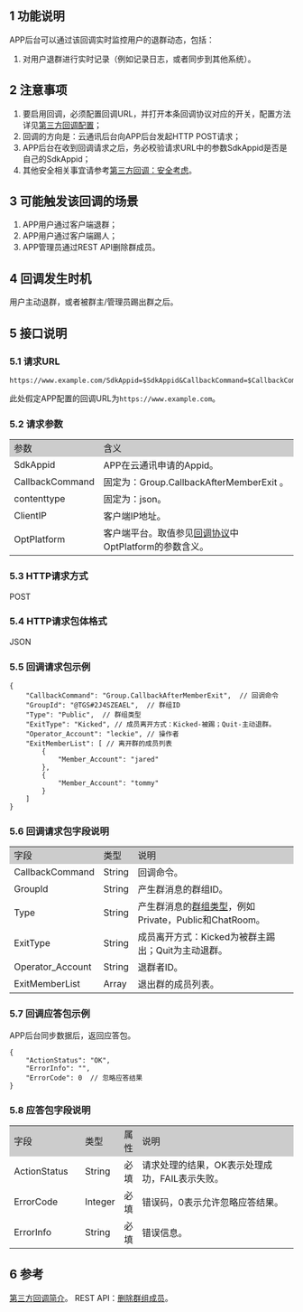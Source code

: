 ## 1 功能说明 

APP后台可以通过该回调实时监控用户的退群动态，包括： 
1. 对用户退群进行实时记录（例如记录日志，或者同步到其他系统）。 

## 2 注意事项 

1. 要启用回调，必须配置回调URL，并打开本条回调协议对应的开关，配置方法详见[第三方回调配置](/doc/product/269/第三方回调简介#6-.E5.9B.9E.E8.B0.83.E9.85.8D.E7.BD.AE)；
2. 回调的方向是：云通讯后台向APP后台发起HTTP POST请求；
3. APP后台在收到回调请求之后，务必校验请求URL中的参数SdkAppid是否是自己的SdkAppid；
4. 其他安全相关事宜请参考[第三方回调：安全考虑](/doc/product/269/第三方回调简介#4-.E5.AE.89.E5.85.A8.E8.80.83.E8.99.91)。
 
## 3 可能触发该回调的场景 

1. APP用户通过客户端退群；
2. APP用户通过客户端踢人；
3. APP管理员通过REST API删除群成员。 
 
## 4 回调发生时机 

用户主动退群，或者被群主/管理员踢出群之后。 

## 5 接口说明 

### 5.1 请求URL 
```
https://www.example.com/SdkAppid=$SdkAppid&CallbackCommand=$CallbackCommand&contenttype=json&ClientIP=$ClientIP&OptPlatform=$OptPlatform
```
此处假定APP配置的回调URL为`https://www.example.com`。 

### 5.2 请求参数 

<table style="width:100%;" >
		<tbody>
			<tr>
				<td style="width:25%;background-color:#CCCCCC;">
					参数<br />
				</td>
				<td style="background-color:#CCCCCC;">
					含义<br />
				</td>
			</tr>
			<tr>
				<td>
					SdkAppid<br />
				</td>
				<td>
					APP在云通讯申请的Appid。
				</td>
			</tr>
			<tr>
				<td>
					CallbackCommand<br />
				</td>
				<td>
					固定为：Group.CallbackAfterMemberExit 。<br />
				</td>
			</tr>
			<tr>
				<td>
					contenttype<br />
				</td>
				<td>
					固定为：json。<br />
				</td>
			</tr>
			<tr>
				<td>
					ClientIP<br />
				</td>
				<td>
					客户端IP地址。<br />
				</td>
			</tr>
			<tr>
				<td>
					OptPlatform<br />
				</td>
				<td>
				  客户端平台。取值参见<a href="/doc/product/269/第三方回调简介#3-.E5.9B.9E.E8.B0.83.E5.8D.8F.E8.AE.AE">回调协议</a>中OptPlatform的参数含义。
				</td>
			</tr>
		</tbody>
	</table>

### 5.3 HTTP请求方式 

POST 

### 5.4 HTTP请求包体格式 

JSON 

### 5.5 回调请求包示例 

```
{
    "CallbackCommand": "Group.CallbackAfterMemberExit",  // 回调命令
    "GroupId": "@TGS#2J4SZEAEL",  // 群组ID
    "Type": "Public",  // 群组类型
    "ExitType": "Kicked", // 成员离开方式：Kicked-被踢；Quit-主动退群。
    "Operator_Account": "leckie", // 操作者
    "ExitMemberList": [ // 离开群的成员列表
        {
            "Member_Account": "jared"
        },
        {
            "Member_Account": "tommy"
        }
    ]
}
```

### 5.6 回调请求包字段说明 

<table style="width:100%;" >
		<tbody>
			<tr>
				<td style="width:25%;background-color:#CCCCCC;">
					字段
				</td>
				<td style="width:5%;background-color:#CCCCCC;">
					类型
				</td>
				<td style="background-color:#CCCCCC;">
					说明
				</td>
			</tr>
			<tr>
				<td>
					CallbackCommand<br />
				</td>
				<td>
					String
				</td>
				<td>
					回调命令。<br />
				</td>
			</tr>
			<tr>
				<td>
					GroupId<br />
				</td>
				<td>
					String
				</td>
				<td>
					产生群消息的群组ID。
				</td>
			</tr>
			<tr>
				<td>
					Type<br />
				</td>
				<td>
					String
				</td>
				<td>
					产生群消息的<a href="/doc/product/269/%E7%BE%A4%E7%BB%84%E7%B3%BB%E7%BB%9F#2-.E7.BE.A4.E7.BB.84.E5.BD.A2.E6.80.81.E4.BB.8B.E7.BB.8D">群组类型</a>，例如Private，Public和ChatRoom。
				</td>
			</tr>
			<tr>
				<td>
					ExitType
				</td>
				<td>
					String
				</td>
				<td>
					成员离开方式：Kicked为被群主踢出；Quit为主动退群。
				</td>
			</tr>
			<tr>
				<td>
					Operator_Account
				</td>
				<td>
					String
				</td>
				<td>
					退群者ID。
				</td>
			</tr>
			<tr>
				<td>
					ExitMemberList<br />
				</td>
				<td>
					Array
				</td>
				<td>
					退出群的成员列表。
				</td>
			</tr>
		</tbody>
	</table>

### 5.7 回调应答包示例
 
APP后台同步数据后，返回应答包。 

```
{
    "ActionStatus": "OK",
    "ErrorInfo": "",
    "ErrorCode": 0  // 忽略应答结果
}
```

### 5.8 应答包字段说明 

<table style="width:100%;" >
		<tbody>
			<tr>
				<td style="width:25%;background-color:#CCCCCC;">
					字段
				</td>
				<td style="width:5%;background-color:#CCCCCC;">
					类型
				</td>
				<td style="width:5%;background-color:#CCCCCC;">
					属性
				</td>
				<td style="background-color:#CCCCCC;">
					说明
				</td>
			</tr>
			<tr>
				<td>
					ActionStatus<br />
				</td>
				<td>
					String
				</td>
				<td>
					必填
				</td>
				<td>
					请求处理的结果，OK表示处理成功，FAIL表示失败。
				</td>
			</tr>
			<tr>
				<td>
					ErrorCode<br />
				</td>
				<td>
					Integer
				</td>
				<td>
					必填
				</td>
				<td>
					错误码，0表示允许忽略应答结果。 
				</td>
			</tr>
			<tr>
				<td>
					ErrorInfo<br />
				</td>
				<td>
					String
				</td>
				<td>
					必填
				</td>
				<td>
					错误信息。
				</td>
			</tr>
		</tbody>
	</table>
	
## 6 参考 

[第三方回调简介](/doc/product/269/第三方回调简介)。
 REST API：[删除群组成员](/doc/product/269/删除群组成员)。


